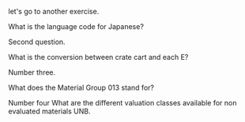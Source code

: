  
 let's go to another exercise.

What is the language code for Japanese?

Second question.

What is the conversion between crate cart and each E?

Number three.

What does the Material Group 013 stand for?

Number four What are the different valuation classes available for non evaluated materials UNB.